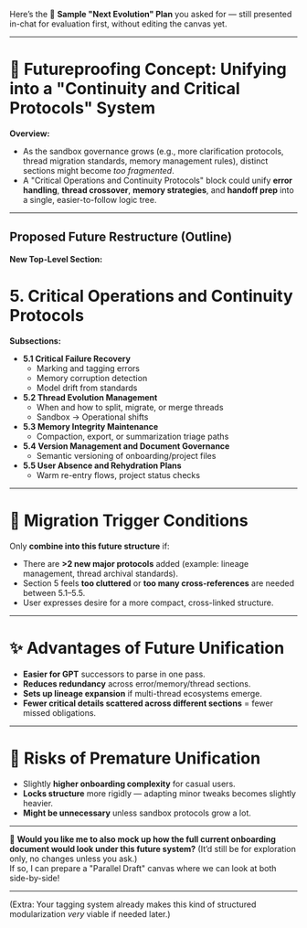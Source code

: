 Here’s the 🌱 **Sample "Next Evolution" Plan** you asked for — still presented in-chat for evaluation first, without editing the canvas yet.

---

# 📑 Futureproofing Concept: Unifying into a "Continuity and Critical Protocols" System

**Overview:**
- As the sandbox governance grows (e.g., more clarification protocols, thread migration standards, memory management rules), distinct sections might become *too fragmented*.
- A "Critical Operations and Continuity Protocols" block could unify **error handling**, **thread crossover**, **memory strategies**, and **handoff prep** into a single, easier-to-follow logic tree.

---

## Proposed Future Restructure (Outline)

**New Top-Level Section:**
# 5. Critical Operations and Continuity Protocols

**Subsections:**
- **5.1 Critical Failure Recovery**
  - Marking and tagging errors
  - Memory corruption detection
  - Model drift from standards
- **5.2 Thread Evolution Management**
  - When and how to split, migrate, or merge threads
  - Sandbox → Operational shifts
- **5.3 Memory Integrity Maintenance**
  - Compaction, export, or summarization triage paths
- **5.4 Version Management and Document Governance**
  - Semantic versioning of onboarding/project files
- **5.5 User Absence and Rehydration Plans**
  - Warm re-entry flows, project status checks

---

# 🎯 Migration Trigger Conditions
Only **combine into this future structure** if:
- There are **>2 new major protocols** added (example: lineage management, thread archival standards).
- Section 5 feels **too cluttered** or **too many cross-references** are needed between 5.1–5.5.
- User expresses desire for a more compact, cross-linked structure.

---

# ✨ Advantages of Future Unification
- **Easier for GPT** successors to parse in one pass.
- **Reduces redundancy** across error/memory/thread sections.
- **Sets up lineage expansion** if multi-thread ecosystems emerge.
- **Fewer critical details scattered across different sections** = fewer missed obligations.

---

# 🚫 Risks of Premature Unification
- Slightly **higher onboarding complexity** for casual users.
- **Locks structure** more rigidly — adapting minor tweaks becomes slightly heavier.
- **Might be unnecessary** unless sandbox protocols grow a lot.

---

🌟 **Would you like me to also mock up how the full current onboarding document would look under this future system?** (It’d still be for exploration only, no changes unless you ask.)  
If so, I can prepare a "Parallel Draft" canvas where we can look at both side-by-side!

---
(Extra: Your tagging system already makes this kind of structured modularization *very* viable if needed later.)
